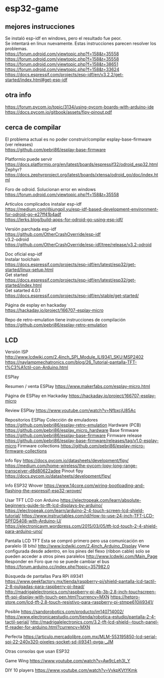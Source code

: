 # esp32-game

## mejores instrucciones
Se instaló esp-idf en windows, pero el resultado fue peor.  
Se intentará en linux nuevamente. Estas instrucciones parecen resolver los problemas.  
https://forum.odroid.com/viewtopic.php?f=158&t=35558  
https://forum.odroid.com/viewtopic.php?f=158&t=35558  
https://forum.odroid.com/viewtopic.php?f=158&t=38651  
https://forum.odroid.com/viewtopic.php?f=158&t=33624  
https://docs.espressif.com/projects/esp-idf/en/v3.2.2/get-started/index.html#get-esp-idf  

## otra info
https://forum.pycom.io/topic/3134/using-pycom-boards-with-arduino-ide
https://docs.pycom.io/gitbook/assets/fipy-pinout.pdf

## cerca de compilar
El problema actual es no poder construir/compilar esplay-base-firmware  
(ver releases)  
https://github.com/pebri86/esplay-base-firmware

Platformio puede servir  
https://docs.platformio.org/en/latest/boards/espressif32/odroid_esp32.html  
Zephyr?  
https://docs.zephyrproject.org/latest/boards/xtensa/odroid_go/doc/index.html  

Foro de odroid. Solucionan error en windows  
https://forum.odroid.com/viewtopic.php?f=158&t=35558  

Artículos complicados instalar esp-idf  
https://medium.com/@jungpil.yu/esp-idf-based-development-environment-for-odroid-go-e27ff41b4adf  
https://lerks.blog/build-apps-for-odroid-go-using-esp-idf/  

Versión parchada esp-idf  
https://github.com/OtherCrashOverride/esp-idf  
v3.2-odroid  
https://github.com/OtherCrashOverride/esp-idf/tree/release/v3.2-odroid  

Doc oficial esp-idf  
Instalar toolchain  
https://docs.espressif.com/projects/esp-idf/en/latest/esp32/get-started/linux-setup.html  
Get started  
https://docs.espressif.com/projects/esp-idf/en/latest/esp32/get-started/index.html  
Get satarted 4.0.1  
https://docs.espressif.com/projects/esp-idf/en/stable/get-started/  

Página de esplay en hackaday  
https://hackaday.io/project/166707-esplay-micro  

Repo de retro-emulation tiene instrucciones de compilación  
https://github.com/pebri86/esplay-retro-emulation  

## LCD
Versión ISP  
http://www.lcdwiki.com/2.4inch_SPI_Module_ILI9341_SKU:MSP2402  
https://naylampmechatronics.com/blog/26_Tutorial-pantalla-TFT-t%C3%A1ctil-con-Arduino.html  


ESPlay

Resumen / venta ESPlay
https://www.makerfabs.com/esplay-micro.html

Página de ESPlay en Hackaday
https://hackaday.io/project/166707-esplay-micro

Review ESPlay
https://www.youtube.com/watch?v=NfbxcjU85Ac

Repositorios ESPlay
Colección de emuladores
https://github.com/pebri86/esplay-retro-emulation
Hardware (PCB)
https://github.com/pebri86/esplay_micro_hardware
Base firmware
https://github.com/pebri86/esplay-base-firmware
Firmware release
https://github.com/pebri86/esplay-base-firmware/releases/tag/v1.0-esplay-micro
Firmware collections
https://github.com/pebri86/esplay-micro-firmware-collections

Info fipy
https://docs.pycom.io/datasheets/development/fipy/
https://medium.com/home-wireless/the-pycom-lopy-long-range-transceiver-d8d80622adee
Pinout fipy
https://docs.pycom.io/datasheets/development/fipy/

Info ESP32 Wrover
https://www.14core.com/wiring-bootloading-and-flashing-the-espressif-esp32-wrover/

Usar TFT LCD con Arduino
https://electropeak.com/learn/absolute-beginners-guide-to-tft-lcd-displays-by-arduino/
https://electropeak.com/learn/arduino-2-4-touch-screen-lcd-shield-tutorial/
https://www.instructables.com/id/How-to-use-24-inch-TFT-LCD-SPFD5408-with-Arduino-U/
https://electronicavm.wordpress.com/2015/03/05/tft-lcd-touch-2-4-shield-para-arduino-uno/

Pantalla LCD TFT
Esta se compró primero pero usa comunicación en paralelo (8 bits)
http://www.lcdwiki.com/2.4inch_Arduino_Display
Viene configurada desde adentro, en los pines del flexo (ribbon cable) solo se pueden acceder a otros pines paralelos
http://www.lcdwiki.com/Main_Page
Responder en Foro que no se puede cambiar el bus
https://forum.arduino.cc/index.php?topic=357982.0

Búsqueda de pantallas
Para RPi ili9341
https://www.geekfactory.mx/tienda/raspberry-pi/shield-pantalla-lcd-tactil-2-8-pulgadas-para-raspberry-pi-itead/
http://madrigalelectronics.com/raspberry-pi-4b-3b-2.8-inch-touchscreen-tft-spi-display-with-touch-pen.html?currency=MXN
https://hetpro-store.com/lcd-tft-2.8-touch-resistivo-para-raspberry-pi-stmpe610ili9341/

Posible
https://sandorobotics.com/producto/im140714002/
https://www.electronicaestudio.com/tienda/robotica-estudio/pantalla-2-4-tactil-serial/
http://madrigalelectronics.com/3.2-tft-lcd-shield--touch-panel-tf-reader-for-arduino.html?currency=MXN

Perfecta
https://articulo.mercadolibre.com.mx/MLM-553195850-lcd-serial-spi-22-240x320-pixeles-socket-sd-ili9341-qvga-_JM



Otras consolas que usan ESP32

Game Wing
https://www.youtube.com/watch?v=Aw9cLeh3I_Y

DIY 10 players
https://www.youtube.com/watch?v=VvkpKVtYKmk

